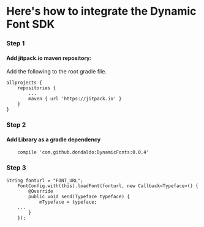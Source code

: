 # Here's how to integrate the Dynamic Font SDK

### Step 1
#### Add jitpack.io maven repository:
Add the following to the root gradle file.

	allprojects {
		repositories {
			...
			maven { url 'https://jitpack.io' }
		}
	}

### Step 2
#### Add  Library as a gradle dependency
        compile 'com.github.dondaldo:DynamicFonts:0.0.4'

### Step 3
 
 	String fonturl = "FONT_URL";
        FontConfig.with(this).loadFont(fonturl, new Callback<Typeface>() {
            @Override
            public void send(Typeface typeface) {
                mTypeface = typeface;
		...
            }
        });
